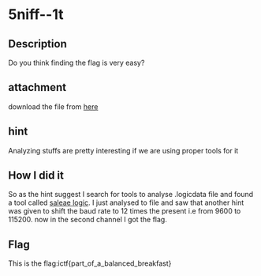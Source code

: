 # 5niff--1t
## Description
Do you think finding the flag is very easy?
## attachment
download the file from [here](https://traboda-arena-36.s3.amazonaws.com/files/attachments/file_1_a1f472bc-339b-48ce-a2f9-eca89a270cc9.logicdata?X-Amz-Algorithm=AWS4-HMAC-SHA256&X-Amz-Credential=AKIA6GUFVMV6HO3NYL6Z%2F20220630%2Fap-south-1%2Fs3%2Faws4_request&X-Amz-Date=20220630T144650Z&X-Amz-Expires=3600&X-Amz-SignedHeaders=host&X-Amz-Signature=5c7ab73d0a9183517c4f14fb8b61685d171fd1bb8afc8b67f4338febbaa433a6)
## hint
Analyzing stuffs are pretty interesting if we are using proper tools for it
## How I did it
So as the hint suggest I search for tools to analyse .logicdata file and found a tool called [saleae logic](https://support.saleae.com/logic-software/sw-download). I just analysed to file and saw that another hint was given to shift the baud rate to 12 times the present i.e from 9600 to 115200. now in the second channel I got the flag.

## Flag
This is the flag:ictf{part_of_a_balanced_breakfast} 

